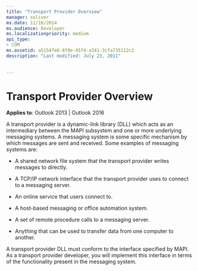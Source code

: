 ```yaml
---
title: "Transport Provider Overview"
manager: soliver
ms.date: 11/16/2014
ms.audience: Developer
ms.localizationpriority: medium
api_type:
- COM
ms.assetid: a51547e6-8f0e-45f4-a341-3cfa735112c2
description: "Last modified: July 23, 2011"
 
 
---
```


# Transport Provider Overview

  
  
**Applies to**: Outlook 2013 | Outlook 2016 
  
A transport provider is a dynamic-link library (DLL) which acts as an intermediary between the MAPI subsystem and one or more underlying messaging systems. A messaging system is some specific mechanism by which messages are sent and received. Some examples of messaging systems are:
  
- A shared network file system that the transport provider writes messages to directly.
    
- A TCP/IP network interface that the transport provider uses to connect to a messaging server.
    
- An online service that users connect to.
    
- A host-based messaging or office automation system.
    
- A set of remote procedure calls to a messaging server.
    
- Anything that can be used to transfer data from one computer to another.
    
A transport provider DLL must conform to the interface specified by MAPI. As a transport provider developer, you will implement this interface in terms of the functionality present in the messaging system.
  

